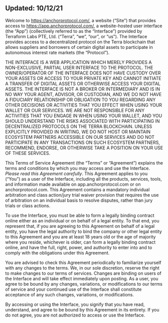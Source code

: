 ## Updated: 10/12/21

Welcome to <https://anchorprotocol.com/>, a website (“Site”) that provides access to <https://app.anchorprotocol.com/>, a website-hosted user interface (the “App”) (collectively referred to as the “Interface”) provided by Terraform Labs PTE, Ltd. (“Terra”, “we”, “our”, or “us”). The Interface provides access to a decentralized protocol on the Terra blockchain that allows suppliers and borrowers of certain digital assets to participate in autonomous interest rate markets (the “Protocol”).

THE INTERFACE IS A WEB APPLICATION WHICH MERELY PROVIDES A NON-EXCLUSIVE, PARTIAL USER INTERFACE TO THE PROTOCOL. THE OWNER/OPERATOR OF THE INTERFACE DOES NOT HAVE CUSTODY OVER YOUR ASSETS OR ACCESS TO YOUR PRIVATE KEY AND CANNOT INITIATE A TRANSFER OF DIGITAL ASSETS OR OTHERWISE ACCESS YOUR DIGITAL ASSETS. THE INTERFACE IS NOT A BROKER OR INTERMEDIARY AND IS IN NO WAY YOUR AGENT, ADVISOR, OR CUSTODIAN, AND WE DO NOT HAVE A FIDUCIARY RELATIONSHIP OR OBLIGATION TO YOU REGARDING ANY OTHER DECISIONS OR ACTIVITIES THAT YOU EFFECT WHEN USING YOUR WALLET OR OUR SERVICES. WE ARE NOT RESPONSIBLE FOR ANY ACTIVITIES THAT YOU ENGAGE IN WHEN USING YOUR WALLET, AND YOU SHOULD UNDERSTAND THE RISKS ASSOCIATED WITH PARTICIPATING IN DECENTRALIZED PROTOCOLS ON THE TERRA BLOCKCHAIN. UNLESS EXPLICITLY PROVIDED IN WRITING, WE DO NOT HOST OR MAINTAIN ECOSYSTEM PARTNERS ACCESSIBLE ON OUR SERVICES AND DO NOT PARTICIPATE IN ANY TRANSACTIONS ON SUCH ECOSYSTEM PARTNERS, RECOMMEND, ENDORSE, OR OTHERWISE TAKE A POSITION ON YOUR USE OF THESE SERVICES.

This Terms of Service Agreement (the “Terms” or “Agreement”) explains the terms and conditions by which you may access and use the Interface. _Please read this Agreement carefully_. This Agreement applies to you (“You”) as a user of the Interface, including all the products, services, tools, and information made available on app.anchorprotocol.com or on anchorprotocol.com. This Agreement contains a mandatory individual arbitration and class action/jury trial waiver provision that requires the use of arbitration on an individual basis to resolve disputes, rather than jury trials or class actions.

To use the Interface, you must be able to form a legally binding contract online either as an individual or on behalf of a legal entity. To that end, you represent that, if you are agreeing to this Agreement on behalf of a legal entity, you have the legal authority to bind the company or other legal entity to this Agreement and you are at least 18 years old or the age of majority where you reside, whichever is older, can form a legally binding contract online, and have the full, right, power, and authority to enter into and to comply with the obligations under this Agreement.

You are advised to check this Agreement periodically to familiarize yourself with any changes to the terms. We, in our sole discretion, reserve the right to make changes to our terms of services. Changes are binding on users of the Interface and will take effect immediately upon posting. As a user, you agree to be bound by any changes, variations, or modifications to our terms of service and your continued use of the Interface shall constitute acceptance of any such changes, variations, or modifications.

By accessing or using the Interface, you signify that you have read, understand, and agree to be bound by this Agreement in its entirety. If you do not agree, you are not authorized to access or use the Interface.
